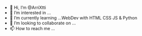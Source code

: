- 👋 Hi, I’m @ArriXtti
- 👀 I’m interested in ...
- 🌱 I’m currently learning ...WebDev with HTML CSS JS & Python
- 💞️ I’m looking to collaborate on ...
- 📫 How to reach me ...

<!---
ArriXtti/ArriXtti is a ✨ special ✨ repository because its `README.md` (this file) appears on your GitHub profile.
You can click the Preview link to take a look at your changes.
--->
